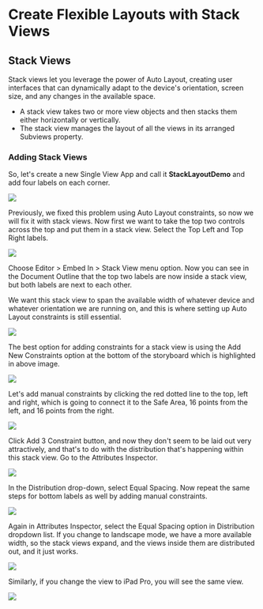 # Create Flexible Layouts with Stack Views

## Stack Views

Stack views let you leverage the power of Auto Layout, creating user interfaces that can dynamically adapt to the device's orientation, screen size, and any changes in the available space. 

 - A stack view takes two or more view objects and then stacks them either horizontally or vertically. 
 - The stack view manages the layout of all the views in its arranged Subviews property. 

### Adding Stack Views

So, let's create a new Single View App and call it **StackLayoutDemo** and add four labels on each corner.

<img src="https://raw.githubusercontent.com/zzzprojects/iOS-Tutorial/master/docs/images/stacklayout1.png">

Previously, we fixed this problem using Auto Layout constraints, so now we will fix it with stack views. Now first we want to take the top two controls across the top and put them in a stack view. Select the Top Left and Top Right labels.

<img src="https://raw.githubusercontent.com/zzzprojects/iOS-Tutorial/master/docs/images/stacklayout2.png">

Choose Editor > Embed In > Stack View menu option. Now you can see in the Document Outline that the top two labels are now inside a stack view, but both labels are next to each other. 

We want this stack view to span the available width of whatever device and whatever orientation we are running on, and this is where setting up Auto Layout constraints is still essential.

<img src="https://raw.githubusercontent.com/zzzprojects/iOS-Tutorial/master/docs/images/stacklayout3.png">

The best option for adding constraints for a stack view is using the Add New Constraints option at the bottom of the storyboard which is highlighted in above image.
 
<img src="https://raw.githubusercontent.com/zzzprojects/iOS-Tutorial/master/docs/images/stacklayout4.png">

Let's add manual constraints by clicking the red dotted line to the top, left and right, which is going to connect it to the Safe Area, 16 points from the left, and 16 points from the right.

<img src="https://raw.githubusercontent.com/zzzprojects/iOS-Tutorial/master/docs/images/stacklayout5.png">

Click Add 3 Constraint button, and now they don't seem to be laid out very attractively, and that's to do with the distribution that's happening within this stack view. Go to the Attributes Inspector. 

<img src="https://raw.githubusercontent.com/zzzprojects/iOS-Tutorial/master/docs/images/stacklayout6.png">

In the Distribution drop-down, select Equal Spacing. Now repeat the same steps for bottom labels as well by adding manual constraints.

<img src="https://raw.githubusercontent.com/zzzprojects/iOS-Tutorial/master/docs/images/stacklayout7.png">

Again in Attributes Inspector, select the Equal Spacing option in Distribution dropdown list. If you change to landscape mode, we have a more available width, so the stack views expand, and the views inside them are distributed out, and it just works.

<img src="https://raw.githubusercontent.com/zzzprojects/iOS-Tutorial/master/docs/images/stacklayout8.png">

Similarly, if you change the view to iPad Pro, you will see the same view.

<img src="https://raw.githubusercontent.com/zzzprojects/iOS-Tutorial/master/docs/images/stacklayout9.png">
